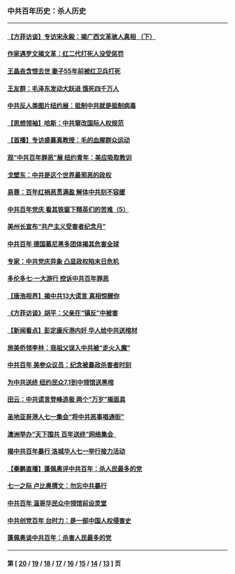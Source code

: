 ### 中共百年历史：杀人历史
---
#### [【方菲访谈】专访宋永毅：揭广西文革骇人真相 （下）](../../pages/nf1176106/n13209074.md?09060430) 
#### [作家遇罗文揭文革：红二代打死人没受惩罚](../../pages/nf1176106/n13205254.md?09060430) 
#### [王晶垚含恨去世 妻子55年前被红卫兵打死](../../pages/nf1176106/n13203590.md?09060430) 
#### [王友群：毛泽东发动大跃进 饿死四千万人](../../pages/nf1176106/n13177158.md?09060430) 
#### [中共反人类图片纽约展：抵制中共就是抵制病毒](../../pages/nf1176106/n13115371.md?09060430) 
#### [【思想领袖】哈斯：中共窜改国际人权规范](../../pages/nf1176106/n13053647.md?09060430) 
#### [【首播】专访盛慕真教授：毛的血腥群众运动](../../pages/nf1176106/n13091782.md?09060430) 
#### [观“中共百年罪恶”展 纽约青年：美应吸取教训](../../pages/nf1176106/n13085246.md?09060430) 
#### [戈壁东：中共是这个世界最邪恶的政权](../../pages/nf1176106/n13085641.md?09060430) 
#### [易蓉：百年红祸恶贯满盈 解体中共刻不容缓](../../pages/nf1176106/n13084455.md?09060430) 
#### [中共百年党庆 看其铁窗下精英们的苦难（5）](../../pages/nf1176106/n13076766.md?09060430) 
#### [美州长宣布“共产主义受害者纪念月”](../../pages/nf1176106/n13074024.md?09060430) 
#### [中共百年 德国慕尼黑多团体揭其危害全球](../../pages/nf1176106/n13068873.md?09060430) 
#### [专家：中共党庆异象 凸显政权陷末日危机](../../pages/nf1176106/n13067084.md?09060430) 
#### [多伦多七·一大游行 控诉中共百年罪恶](../../pages/nf1176106/n13062043.md?09060430) 
#### [【唐浩视界】揭中共13大谎言 真相惊醒你](../../pages/nf1176106/n13065208.md?09060430) 
#### [《方菲访谈》胡平：父亲在“镇反”中被害](../../pages/nf1176106/n13064114.md?09060430) 
#### [【新闻看点】彭定康斥港内奸 华人给中共送棺材](../../pages/nf1176106/n13064230.md?09060430) 
#### [旅美侨领李林：我祖父误入中共被“走火入魔”](../../pages/nf1176106/n13062777.md?09060430) 
#### [中共百年 美参众议员：纪念被暴政杀害者时刻](../../pages/nf1176106/n13063735.md?09060430) 
#### [为中共送终 纽约民众7.1到中领馆送黑棺](../../pages/nf1176106/n13062573.md?09060430) 
#### [田云：中共谎言登峰造极 两个“万岁”揭面具](../../pages/nf1176106/n13062013.md?09060430) 
#### [圣地亚哥港人七一集会“将中共恶事唱通街”](../../pages/nf1176106/n13062681.md?09060430) 
#### [澳洲举办“天下围共 百年送终”网络集会  ](../../pages/nf1176106/n13054366.md?09060430) 
#### [揭中共百年暴行 洛城华人七一举行接力活动](../../pages/nf1176106/n13061979.md?09060430) 
#### [【秦鹏直播】蓬佩奥评中共百年：杀人民最多的党](../../pages/nf1176106/n13061736.md?09060430) 
#### [七一之际 卢比奥撰文：勿忘中共暴行](../../pages/nf1176106/n13061044.md?09060430) 
#### [中共百年 温哥华民众中领馆前设灵堂](../../pages/nf1176106/n13061399.md?09060430) 
#### [中共创党百年 台时力：是一部中国人权侵害史](../../pages/nf1176106/n13060687.md?09060430) 
#### [蓬佩奥谈中共百年：杀害人民最多的党](../../pages/nf1176106/n13061271.md?09060430) 

---
#### 第 [ [20](./20.md?09060430) / [19](./19.md?09060430) / [18](./18.md?09060430) / [17](./17.md?09060430) / [16](./16.md?09060430) / [15](./15.md?09060430) / [14](./14.md?09060430) / [13](./13.md?09060430) ] 页
